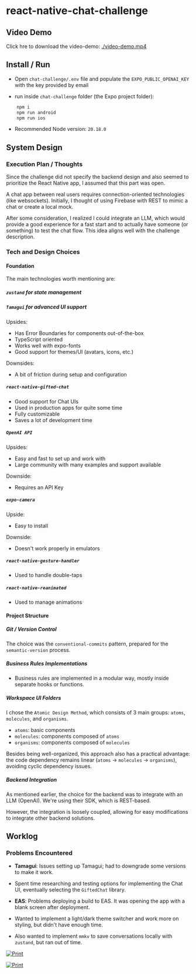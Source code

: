 # react-native-chat-challenge

## Video Demo

Click hre to download the video-demo: [./video-demo.mp4](https://github.com/sugaith/react-native-chat-challenge/raw/refs/heads/main/video-demo.mp4)

## Install / Run

- Open `chat-challenge/.env` file and populate the `EXPO_PUBLIC_OPENAI_KEY` with the key provided by email

- run inside `chat-challenge` folder (the Expo project folder):

```bash
    npm i
    npm run android
    npm run ios
```

- Recommended Node version: `20.18.0`

## System Design

### Execution Plan / Thoughts

Since the challenge did not specify the backend design and also seemed to prioritize the React Native app, I assumed that this part was open.

A chat app between real users requires connection-oriented technologies (like websockets). Initially, I thought of using Firebase with REST to mimic a chat or create a local mock.

After some consideration, I realized I could integrate an LLM, which would provide a good experience for a fast start and to actually have someone (or something) to test the chat flow. This idea aligns well with the challenge description.

### Tech and Design Choices

#### Foundation

The main technologies worth mentioning are:

##### `zustand` for state management

##### `Tamagui` for advanced UI support

Upsides:

- Has Error Boundaries for components out-of-the-box
- TypeScript oriented
- Works well with expo-fonts
- Good support for themes/UI (avatars, icons, etc.)

Downsides:

- A bit of friction during setup and configuration

##### `react-native-gifted-chat`

- Good support for Chat UIs
- Used in production apps for quite some time
- Fully customizable
- Saves a lot of development time

##### `OpenAI API`

Upsides:

- Easy and fast to set up and work with
- Large community with many examples and support available

Downside:

- Requires an API Key

##### `expo-camera`

Upside:

- Easy to install

Downside:

- Doesn't work properly in emulators

##### `react-native-gesture-handler`

- Used to handle double-taps

##### `react-native-reanimated`

- Used to manage animations

#### Project Structure

##### Git / Version Control

The choice was the `conventional-commits` pattern, prepared for the `semantic-version` process.

##### Business Rules Implementations

- Business rules are implemented in a modular way, mostly inside separate hooks or functions.

##### Workspace UI Folders

I chose the `Atomic Design Method`, which consists of 3 main groups: `atoms`, `molecules`, and `organisms`.

- `atoms`: basic components
- `molecules`: components composed of `atoms`
- `organisms`: components composed of `molecules`

Besides being well-organized, this approach also has a practical advantage: the code dependency remains linear (`atoms` -> `molecules` -> `organisms`), avoiding cyclic dependency issues.

##### Backend Integration

As mentioned earlier, the choice for the backend was to integrate with an LLM (OpenAI). We're using their SDK, which is REST-based.

However, the integration is loosely coupled, allowing for easy modifications to integrate other backend solutions.

## Worklog

### Problems Encountered

- **Tamagui**: Issues setting up Tamagui; had to downgrade some versions to make it work.

- Spent time researching and testing options for implementing the Chat UI, eventually selecting the `GiftedChat` library.

- **EAS**: Problems deploying a build to EAS. It was opening the app with a blank screen after deployment.

- Wanted to implement a light/dark theme switcher and work more on styling, but didn't have enough time.

- Also wanted to implement `mmkv` to save conversations locally with `zustand`, but ran out of time.

[![Print](1.png?raw=true)](https://github.com/sugaith)

[![Print](2.png?raw=true)](https://github.com/sugaith)
